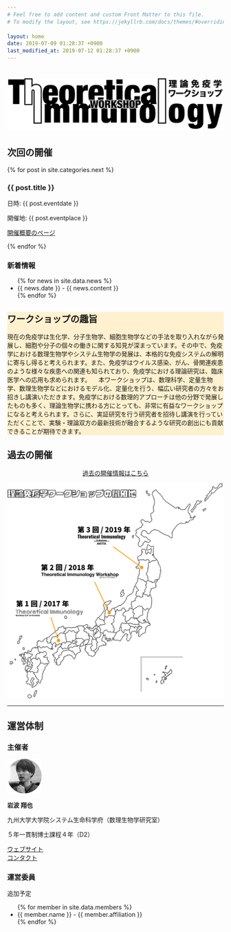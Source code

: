 ```yaml
---
# Feel free to add content and custom Front Matter to this file.
# To modify the layout, see https://jekyllrb.com/docs/themes/#overriding-theme-defaults

layout: home
date: 2019-07-09 01:28:37 +0900
last_modified_at: 2019-07-12 01:28:37 +0900
---
```


<!--
<div class="wrapper">
</div>

<div class="page-strip" style="background-color: #fff1cf;">
</div>

<div style="height: 50px"></div>
-->


<div class="page-strip-header">
<div class="wrapper">
<h1 class="page-header-image"><a href="/"><img src="/assets/images/logo3-1.png" alt="理論免疫学ワークショップ"></a></h1>
</div>
</div>

<div class="page-strip clearfix">
<div class="wrapper">
<h2>次回の開催</h2>
<div class="page-column50">
{% for post in site.categories.next %}
<h3>{{ post.title }}</h3>
<p>日時: {{ post.eventdate }}</p>
<p>開催地: {{ post.eventplace }}</p>
<p><a href="{{ post.permalink }}">開催概要のページ</a></p>
{% endfor %}
</div>

<div class="page-column50">
<h3>新着情報</h3>
<ul>
{% for news in site.data.news %}
  <li>
    {{ news.date }} - {{ news.content }}
  </li>
{% endfor %}
</ul>
</div>
</div>
</div>


<div class="page-strip" style="background-color: #fff1cf;">
<div class="wrapper">
<h2>ワークショップの趣旨</h2>
現在の免疫学は生化学、分子生物学、細胞生物学などの手法を取り入れながら発展し、細胞や分子の個々の働きに関する知見が深まっています。その中で、免疫学における数理生物学やシステム生物学の発展は、本格的な免疫システムの解明に寄与し得ると考えられます。また、免疫学はウイルス感染、がん、骨関連疾患のような様々な疾患への関連も知られており、免疫学における理論研究は、臨床医学への応用も求められます。  
　本ワークショップは、数理科学、定量生物学、数理生物学などにおけるモデル化、定量化を行う、幅広い研究者の方々をお招きし講演いただきます。免疫学における数理的アプローチは他の分野で発展したものも多く、理論生物学に携わる方にとっても、非常に有益なワークショップになると考えられます。さらに、実証研究を行う研究者を招待し講演を行っていただくことで、実験・理論双方の最新技術が融合するような研究の創出にも貢献できることが期待できます。
</div>
</div>

<div class="page-strip">
<div class="wrapper">
<h2>過去の開催</h2>
<a href="/workshop"><p style="text-align: center;">過去の開催情報はこちら</p></a>
<div class="page-image-middle">
<img src="/assets/images/place.png" alt="過去の開催地">
</div>
</div>
</div>

<div class="wrapper">
<hr>
</div>

<div class="page-strip">
<div class="wrapper">
<h2>運営体制</h2>
<div class="page-column50">
<h3>主催者</h3>
<div>
<img src="/assets/images/iwanami.png" alt="岩波翔也" width="80px">
</div>
<p><strong>岩波 翔也</strong></p>
<p>九州大学大学院システム生命科学府（数理生物学研究室）</p>
<p>５年一貫制博士課程４年（D2）</p>
<a href="https://shoyaiwanami.com">ウェブサイト</a><br>
<a href="/contact">コンタクト</a>
</div>

<div class="page-column50">
<h3>運営委員</h3>
<p>追加予定</p>
<ul>
{% for member in site.data.members %}
  <li>
    {{ member.name }} - {{ member.affiliation }}
  </li>
{% endfor %}
</ul>
</div>
</div>
</div>
